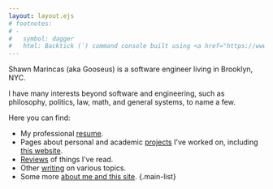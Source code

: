 ```yaml
---
layout: layout.ejs
# footnotes: 
# -
#   symbol: dagger
#   html: Backtick (`) command console built using <a href="https://www.arrow-js.com/" target="_blank">ArrowJS</a> and <a href="https://thisrobot.life/" target="_blank">Robot</a>
---
```

Shawn Marincas (aka Gooseus) is a software engineer living in Brooklyn, NYC.

I have many interests beyond software and engineering, such as philosophy, politics, law, math, and general systems, to name a few.

Here you can find:

- My professional [resume](/resume).
- Pages about personal and academic <a href="/projects/">projects</a> I've worked on, including [this website](/projects/personal-site/).
- [Reviews](/reviews/) of things I've read.
- Other [writing](/writing/) on various topics.
- Some more [about me and this site](/about).
{.main-list}
